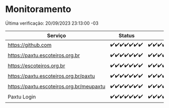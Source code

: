 # Monitoramento

Última verificação: 20/09/2023 23:13:00 -03

|Serviço|Status|Últimas 24h|
|---|---|---|
|https://github.com|<span title="2023-09-14: OK=24">✔️</span><span title="2023-09-15: OK=24">✔️</span><span title="2023-09-16: OK=24">✔️</span><span title="2023-09-17: OK=24">✔️</span><span title="2023-09-18: OK=24">✔️</span><span title="2023-09-19: OK=24">✔️</span><span title="2023-09-20: OK=2">✔️</span>|<span title="19/09/2023 23:13:00 -03 : 200">✔️</span><span title="20/09/2023 00:06:00 -03 : 200">✔️</span><span title="20/09/2023 01:07:00 -03 : 200">✔️</span><span title="20/09/2023 02:04:00 -03 : 200">✔️</span><span title="20/09/2023 03:08:00 -03 : 200">✔️</span><span title="20/09/2023 04:05:00 -03 : 200">✔️</span><span title="20/09/2023 05:08:00 -03 : 200">✔️</span><span title="20/09/2023 06:05:00 -03 : 200">✔️</span><span title="20/09/2023 07:06:00 -03 : 200">✔️</span><span title="20/09/2023 08:03:00 -03 : 200">✔️</span><span title="20/09/2023 09:11:00 -03 : 200">✔️</span><span title="20/09/2023 10:09:00 -03 : 200">✔️</span><span title="20/09/2023 11:06:00 -03 : 200">✔️</span><span title="20/09/2023 12:06:00 -03 : 200">✔️</span><span title="20/09/2023 13:07:00 -03 : 200">✔️</span><span title="20/09/2023 14:04:00 -03 : 200">✔️</span><span title="20/09/2023 15:07:00 -03 : 200">✔️</span><span title="20/09/2023 16:03:00 -03 : 200">✔️</span><span title="20/09/2023 17:06:00 -03 : 200">✔️</span><span title="20/09/2023 18:03:00 -03 : 200">✔️</span><span title="20/09/2023 19:04:00 -03 : 200">✔️</span><span title="20/09/2023 20:04:00 -03 : 200">✔️</span><span title="20/09/2023 21:28:00 -03 : 200">✔️</span><span title="20/09/2023 22:39:00 -03 : 200">✔️</span><span title="20/09/2023 23:13:00 -03 : 200">✔️</span>|
|https://paxtu.escoteiros.org.br|<span title="2023-09-14: OK=24">✔️</span><span title="2023-09-15: OK=24">✔️</span><span title="2023-09-16: OK=24">✔️</span><span title="2023-09-17: OK=24">✔️</span><span title="2023-09-18: OK=24">✔️</span><span title="2023-09-19: OK=24">✔️</span><span title="2023-09-20: OK=2">✔️</span>|<span title="19/09/2023 23:13:00 -03 : 200">✔️</span><span title="20/09/2023 00:06:00 -03 : 200">✔️</span><span title="20/09/2023 01:07:00 -03 : 200">✔️</span><span title="20/09/2023 02:04:00 -03 : 200">✔️</span><span title="20/09/2023 03:08:00 -03 : 200">✔️</span><span title="20/09/2023 04:05:00 -03 : 200">✔️</span><span title="20/09/2023 05:08:00 -03 : 200">✔️</span><span title="20/09/2023 06:05:00 -03 : 200">✔️</span><span title="20/09/2023 07:06:00 -03 : 200">✔️</span><span title="20/09/2023 08:03:00 -03 : 200">✔️</span><span title="20/09/2023 09:11:00 -03 : 200">✔️</span><span title="20/09/2023 10:09:00 -03 : 200">✔️</span><span title="20/09/2023 11:06:00 -03 : 200">✔️</span><span title="20/09/2023 12:06:00 -03 : 200">✔️</span><span title="20/09/2023 13:07:00 -03 : 200">✔️</span><span title="20/09/2023 14:04:00 -03 : 200">✔️</span><span title="20/09/2023 15:07:00 -03 : 200">✔️</span><span title="20/09/2023 16:03:00 -03 : 200">✔️</span><span title="20/09/2023 17:06:00 -03 : 200">✔️</span><span title="20/09/2023 18:03:00 -03 : 200">✔️</span><span title="20/09/2023 19:04:00 -03 : 200">✔️</span><span title="20/09/2023 20:04:00 -03 : 200">✔️</span><span title="20/09/2023 21:28:00 -03 : 200">✔️</span><span title="20/09/2023 22:39:00 -03 : 200">✔️</span><span title="20/09/2023 23:13:00 -03 : 200">✔️</span>|
|https://escoteiros.org.br|<span title="2023-09-14: OK=24">✔️</span><span title="2023-09-15: OK=24">✔️</span><span title="2023-09-16: OK=24">✔️</span><span title="2023-09-17: OK=24">✔️</span><span title="2023-09-18: OK=24">✔️</span><span title="2023-09-19: OK=24">✔️</span><span title="2023-09-20: OK=2">✔️</span>|<span title="19/09/2023 23:13:00 -03 : 200">✔️</span><span title="20/09/2023 00:06:00 -03 : 200">✔️</span><span title="20/09/2023 01:07:00 -03 : 200">✔️</span><span title="20/09/2023 02:04:00 -03 : 200">✔️</span><span title="20/09/2023 03:08:00 -03 : 200">✔️</span><span title="20/09/2023 04:05:00 -03 : 200">✔️</span><span title="20/09/2023 05:08:00 -03 : 200">✔️</span><span title="20/09/2023 06:05:00 -03 : 200">✔️</span><span title="20/09/2023 07:06:00 -03 : 200">✔️</span><span title="20/09/2023 08:03:00 -03 : 200">✔️</span><span title="20/09/2023 09:11:00 -03 : 200">✔️</span><span title="20/09/2023 10:09:00 -03 : 200">✔️</span><span title="20/09/2023 11:06:00 -03 : 200">✔️</span><span title="20/09/2023 12:06:00 -03 : 200">✔️</span><span title="20/09/2023 13:07:00 -03 : 200">✔️</span><span title="20/09/2023 14:04:00 -03 : 200">✔️</span><span title="20/09/2023 15:07:00 -03 : 200">✔️</span><span title="20/09/2023 16:03:00 -03 : 200">✔️</span><span title="20/09/2023 17:06:00 -03 : 200">✔️</span><span title="20/09/2023 18:03:00 -03 : 200">✔️</span><span title="20/09/2023 19:04:00 -03 : 200">✔️</span><span title="20/09/2023 20:04:00 -03 : 200">✔️</span><span title="20/09/2023 21:28:00 -03 : 200">✔️</span><span title="20/09/2023 22:39:00 -03 : 200">✔️</span><span title="20/09/2023 23:13:00 -03 : 0">❌</span>|
|https://paxtu.escoteiros.org.br/paxtu|<span title="2023-09-14: OK=24">✔️</span><span title="2023-09-15: OK=24">✔️</span><span title="2023-09-16: OK=24">✔️</span><span title="2023-09-17: OK=24">✔️</span><span title="2023-09-18: OK=24">✔️</span><span title="2023-09-19: OK=24">✔️</span><span title="2023-09-20: OK=2">✔️</span>|<span title="19/09/2023 23:13:00 -03 : 200">✔️</span><span title="20/09/2023 00:06:00 -03 : 200">✔️</span><span title="20/09/2023 01:07:00 -03 : 200">✔️</span><span title="20/09/2023 02:04:00 -03 : 200">✔️</span><span title="20/09/2023 03:08:00 -03 : 200">✔️</span><span title="20/09/2023 04:05:00 -03 : 200">✔️</span><span title="20/09/2023 05:08:00 -03 : 200">✔️</span><span title="20/09/2023 06:06:00 -03 : 200">✔️</span><span title="20/09/2023 07:06:00 -03 : 200">✔️</span><span title="20/09/2023 08:03:00 -03 : 200">✔️</span><span title="20/09/2023 09:11:00 -03 : 200">✔️</span><span title="20/09/2023 10:09:00 -03 : 200">✔️</span><span title="20/09/2023 11:06:00 -03 : 200">✔️</span><span title="20/09/2023 12:06:00 -03 : 200">✔️</span><span title="20/09/2023 13:07:00 -03 : 200">✔️</span><span title="20/09/2023 14:04:00 -03 : 200">✔️</span><span title="20/09/2023 15:07:00 -03 : 200">✔️</span><span title="20/09/2023 16:03:00 -03 : 200">✔️</span><span title="20/09/2023 17:06:00 -03 : 200">✔️</span><span title="20/09/2023 18:03:00 -03 : 200">✔️</span><span title="20/09/2023 19:04:00 -03 : 200">✔️</span><span title="20/09/2023 20:04:00 -03 : 200">✔️</span><span title="20/09/2023 21:28:00 -03 : 200">✔️</span><span title="20/09/2023 22:39:00 -03 : 200">✔️</span><span title="20/09/2023 23:13:00 -03 : 200">✔️</span>|
|https://paxtu.escoteiros.org.br/meupaxtu|<span title="2023-09-14: OK=24">✔️</span><span title="2023-09-15: OK=24">✔️</span><span title="2023-09-16: OK=24">✔️</span><span title="2023-09-17: OK=24">✔️</span><span title="2023-09-18: OK=24">✔️</span><span title="2023-09-19: OK=24">✔️</span><span title="2023-09-20: OK=2">✔️</span>|<span title="19/09/2023 23:13:00 -03 : 200">✔️</span><span title="20/09/2023 00:06:00 -03 : 200">✔️</span><span title="20/09/2023 01:07:00 -03 : 200">✔️</span><span title="20/09/2023 02:04:00 -03 : 200">✔️</span><span title="20/09/2023 03:08:00 -03 : 200">✔️</span><span title="20/09/2023 04:05:00 -03 : 200">✔️</span><span title="20/09/2023 05:08:00 -03 : 200">✔️</span><span title="20/09/2023 06:06:00 -03 : 200">✔️</span><span title="20/09/2023 07:06:00 -03 : 200">✔️</span><span title="20/09/2023 08:03:00 -03 : 200">✔️</span><span title="20/09/2023 09:11:00 -03 : 200">✔️</span><span title="20/09/2023 10:09:00 -03 : 200">✔️</span><span title="20/09/2023 11:06:00 -03 : 200">✔️</span><span title="20/09/2023 12:06:00 -03 : 200">✔️</span><span title="20/09/2023 13:07:00 -03 : 200">✔️</span><span title="20/09/2023 14:04:00 -03 : 200">✔️</span><span title="20/09/2023 15:07:00 -03 : 200">✔️</span><span title="20/09/2023 16:03:00 -03 : 200">✔️</span><span title="20/09/2023 17:06:00 -03 : 200">✔️</span><span title="20/09/2023 18:03:00 -03 : 200">✔️</span><span title="20/09/2023 19:04:00 -03 : 200">✔️</span><span title="20/09/2023 20:04:00 -03 : 200">✔️</span><span title="20/09/2023 21:28:00 -03 : 200">✔️</span><span title="20/09/2023 22:39:00 -03 : 200">✔️</span><span title="20/09/2023 23:13:00 -03 : 200">✔️</span>|
|Paxtu Login|<span title="2023-09-14: OK=24">✔️</span><span title="2023-09-15: OK=24">✔️</span><span title="2023-09-16: OK=24">✔️</span><span title="2023-09-17: OK=24">✔️</span><span title="2023-09-18: OK=24">✔️</span><span title="2023-09-19: OK=24">✔️</span><span title="2023-09-20: OK=2">✔️</span>|<span title="19/09/2023 23:13:00 -03 : 200">✔️</span><span title="20/09/2023 00:06:00 -03 : 200">✔️</span><span title="20/09/2023 01:07:00 -03 : 200">✔️</span><span title="20/09/2023 02:04:00 -03 : 200">✔️</span><span title="20/09/2023 03:08:00 -03 : 200">✔️</span><span title="20/09/2023 04:05:00 -03 : 200">✔️</span><span title="20/09/2023 05:08:00 -03 : 200">✔️</span><span title="20/09/2023 06:06:00 -03 : 200">✔️</span><span title="20/09/2023 07:06:00 -03 : 200">✔️</span><span title="20/09/2023 08:03:00 -03 : 200">✔️</span><span title="20/09/2023 09:11:00 -03 : 200">✔️</span><span title="20/09/2023 10:09:00 -03 : 200">✔️</span><span title="20/09/2023 11:06:00 -03 : 200">✔️</span><span title="20/09/2023 12:06:00 -03 : 200">✔️</span><span title="20/09/2023 13:07:00 -03 : 200">✔️</span><span title="20/09/2023 14:04:00 -03 : 200">✔️</span><span title="20/09/2023 15:07:00 -03 : 200">✔️</span><span title="20/09/2023 16:03:00 -03 : 200">✔️</span><span title="20/09/2023 17:06:00 -03 : 200">✔️</span><span title="20/09/2023 18:03:00 -03 : 200">✔️</span><span title="20/09/2023 19:04:00 -03 : 200">✔️</span><span title="20/09/2023 20:04:00 -03 : 200">✔️</span><span title="20/09/2023 21:28:00 -03 : 200">✔️</span><span title="20/09/2023 22:39:00 -03 : 200">✔️</span><span title="20/09/2023 23:13:00 -03 : 200">✔️</span>|

